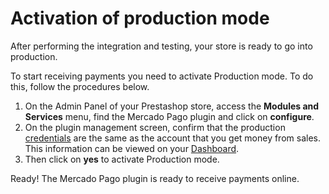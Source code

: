 # Activation of production mode

After performing the integration and testing, your store is ready to go into production.
 
To start receiving payments you need to activate Production mode. To do this, follow the procedures below.
 
1. On the Admin Panel of your Prestashop store, access the **Modules and Services** menu, find the Mercado Pago plugin and click on **configure**.
2. On the plugin management screen, confirm that the production [credentials](https://www.mercadopago[FAKER][URL][DOMAIN]/developers/en/guides/credentials/credentials) are the same as the account that you get money from sales. This information can be viewed on your [Dashboard](https://www.mercadopago[FAKER][URL][DOMAIN]/developers/en/guides/additional-content/dashboard/introduction).
3. Then click on **yes** to activate Production mode.
 
Ready! The Mercado Pago plugin is ready to receive payments online.